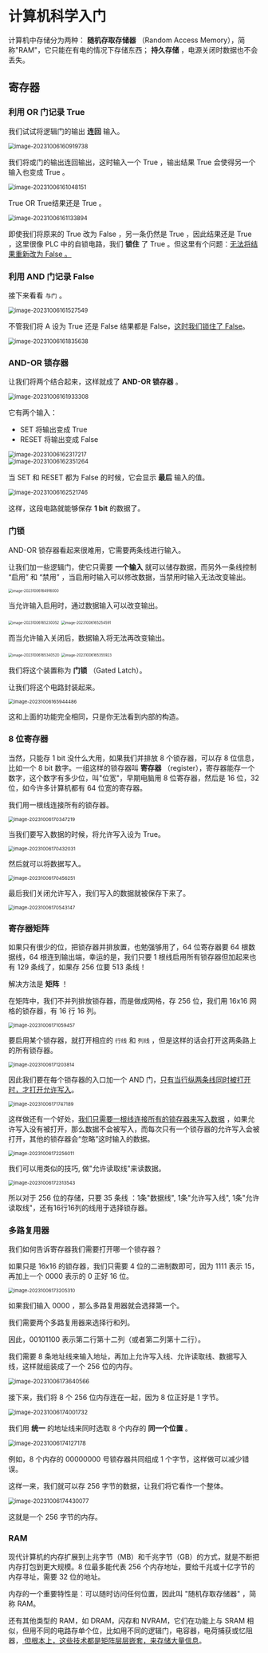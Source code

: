 # 计算机科学入门

计算机中存储分为两种： **随机存取存储器** （Random Access Memory），简称"RAM"，它只能在有电的情况下存储东西； **持久存储**
，电源关闭时数据也不会丢失。

## 寄存器

### 利用 OR 门记录 True

我们试试将逻辑门的输出 **连回** 输入。

<img src="http://niu.ochiamalu.xyz/image-20231006160919738.png" alt="image-20231006160919738" style="zoom:80%;margin:0 auto" />

我们将或门的输出连回输出，这时输入一个 True ，输出结果 True 会使得另一个输入也变成 True 。

<img src="http://niu.ochiamalu.xyz/image-20231006161048151.png" alt="image-20231006161048151" style="zoom:80%;margin:0 auto" />

True OR True结果还是 True 。

<img src="http://niu.ochiamalu.xyz/image-20231006161133894.png" alt="image-20231006161133894" style="zoom:80%;margin:0 auto" />

即使我们将原来的 True 改为 False ，另一条仍然是 True ，因此结果还是 True ，这里很像 PLC 中的自锁电路，我们 **锁住** 了 True
。但这里有个问题：<u>无法将结果重新改为 False 。</u>

### 利用 AND 门记录 False

接下来看看 `与门` 。

<img src="http://niu.ochiamalu.xyz/image-20231006161527549.png" alt="image-20231006161527549" style="zoom:80%;margin:0 auto" />

不管我们将 A 设为 True 还是 False 结果都是 False，<u>这时我们锁住了 False</u>。

<img src="http://niu.ochiamalu.xyz/image-20231006161835638.png" alt="image-20231006161835638" style="zoom:80%;margin:0 auto" />

### AND-OR 锁存器

让我们将两个结合起来，这样就成了 **AND-OR 锁存器** 。

<img src="http://niu.ochiamalu.xyz/image-20231006161933308.png" alt="image-20231006161933308" style="zoom:80%;margin:0 auto" />

它有两个输入：

- SET 将输出变成 True
- RESET 将输出变成 False

<img src="http://niu.ochiamalu.xyz/image-20231006162317217.png" alt="image-20231006162317217" style="zoom:80%;margin:0 auto" />

<br/>

<img src="http://niu.ochiamalu.xyz/image-20231006162351264.png" alt="image-20231006162351264" style="zoom:80%;margin:0 auto" />

当 SET 和 RESET 都为 False 的时候，它会显示 **最后** 输入的值。

<img src="http://niu.ochiamalu.xyz/image-20231006162521746.png" alt="image-20231006162521746" style="zoom:80%;margin:0 auto" />

这样，这段电路就能够保存 **1 bit** 的数据了。

### 门锁

AND-OR 锁存器看起来很难用，它需要两条线进行输入。

让我们加一些逻辑门，使它只需要 **一个输入** 就可以储存数据，而另外一条线控制 “启用” 和 “禁用” ，当启用时输入可以修改数据，当禁用时输入无法改变输出。

<img src="http://niu.ochiamalu.xyz/image-20231006164916000.png" alt="image-20231006164916000" style="zoom: 50%;margin:0 auto" />

当允许输入启用时，通过数据输入可以改变输出。

<img src="http://niu.ochiamalu.xyz/image-20231006165230052.png" alt="image-20231006165230052" style="zoom: 50%;margin:0 auto" />

<img src="http://niu.ochiamalu.xyz/image-20231006165254591.png" alt="image-20231006165254591" style="zoom: 50%;margin:0 auto" />

而当允许输入关闭后，数据输入将无法再改变输出。

<img src="http://niu.ochiamalu.xyz/image-20231006165340520.png" alt="image-20231006165340520" style="zoom:50%;margin:0 auto" />

<img src="http://niu.ochiamalu.xyz/image-20231006165355923.png" alt="image-20231006165355923" style="zoom:50%;margin:0 auto" />

我们将这个装置称为 **门锁** （Gated Latch）。

让我们将这个电路封装起来。

<img src="http://niu.ochiamalu.xyz/image-20231006165944486.png" alt="image-20231006165944486" style="zoom: 67%;margin:0 auto" />

这和上面的功能完全相同，只是你无法看到内部的构造。

### 8 位寄存器

当然，只能存 1 bit 没什么大用，如果我们并排放 8 个锁存器，可以存 8 位信息，比如一个 8 bit 数字。一组这样的锁存器叫 **寄存器**
（register），寄存器能存一个数字，这个数字有多少位，叫"位宽"，早期电脑用 8 位寄存器，然后是 16 位，32 位，如今许多计算机都有 64
位宽的寄存器。

我们用一根线连接所有的锁存器。

<img src="http://niu.ochiamalu.xyz/image-20231006170347219.png" alt="image-20231006170347219" style="zoom:67%;margin:0 auto" />

当我们要写入数据的时候，将允许写入设为 True。

<img src="http://niu.ochiamalu.xyz/image-20231006170432031.png" alt="image-20231006170432031" style="zoom:67%;margin:0 auto" />

然后就可以将数据写入。

<img src="http://niu.ochiamalu.xyz/image-20231006170456251.png" alt="image-20231006170456251" style="zoom:67%;margin:0 auto" />

最后我们关闭允许写入，我们写入的数据就被保存下来了。

<img src="http://niu.ochiamalu.xyz/image-20231006170543147.png" alt="image-20231006170543147" style="zoom:67%;margin:0 auto" />

### 寄存器矩阵

如果只有很少的位，把锁存器并排放置，也勉强够用了，64 位寄存器要 64 根数据线，64 根连到输出端，幸运的是，我们只要 1
根线启用所有锁存器但加起来也有 129 条线了，如果存 256 位要 513 条线！

解决方法是 **矩阵** ！

在矩阵中，我们不并列排放锁存器，而是做成网格，存 256 位，我们用 16x16 网格的锁存器，有 16 行 16 列。

<img src="http://niu.ochiamalu.xyz/image-20231006171059457.png" alt="image-20231006171059457" style="zoom:67%;margin:0 auto" />

要启用某个锁存器，就打开相应的 `行线` 和 `列线` ，但是这样的话会打开这两条路上的所有锁存器。

<img src="http://niu.ochiamalu.xyz/image-20231006171203814.png" alt="image-20231006171203814" style="zoom:67%;margin:0 auto" />

因此我们要在每个锁存器的入口加一个 AND 门，<u>只有当行纵两条线同时被打开时，才打开允许写入</u>。

<img src="http://niu.ochiamalu.xyz/image-20231006171747189.png" alt="image-20231006171747189" style="zoom:67%;margin:0 auto" />

这样做还有一个好处，<u>我们只需要一根线连接所有的锁存器来写入数据</u>
，如果允许写入没有被打开，那么数据不会被写入，而每次只有一个锁存器的允许写入会被打开，其他的锁存器会“忽略”这时输入的数据。

<img src="http://niu.ochiamalu.xyz/image-20231006172256011.png" alt="image-20231006172256011" style="zoom:67%;margin:0 auto" />

我们可以用类似的技巧, 做"允许读取线"来读数据。

<img src="http://niu.ochiamalu.xyz/image-20231006172313543.png" alt="image-20231006172313543" style="zoom:67%;margin:0 auto" />

所以对于 256 位的存储，只要 35 条线 ：1条"数据线", 1条"允许写入线", 1条"允许读取线"，还有16行16列的线用于选择锁存器。

### 多路复用器

我们如何告诉寄存器我们需要打开哪一个锁存器？

如果只是 16x16 的锁存器，我们只需要 4 位的二进制数即可，因为 1111 表示 15，再加上一个 0000 表示的 0 正好 16 位。

<img src="http://niu.ochiamalu.xyz/image-20231006173205310.png" alt="image-20231006173205310" style="zoom:67%;margin:0 auto" />

如果我们输入 0000 ，那么多路复用器就会选择第一个。

我们需要两个多路复用器来选择行和列。

因此，00101100 表示第二行第十二列（或者第二列第十二行）。

我们需要 8 条地址线来输入地址，再加上允许写入线、允许读取线、数据写入线，这样就组装成了一个 256 位的内存。

<img src="http://niu.ochiamalu.xyz/image-20231006173640566.png" alt="image-20231006173640566" style="zoom:80%;margin:0 auto" />

接下来，我们将 8 个 256 位内存连在一起，因为 8 位正好是 1 字节。

<img src="http://niu.ochiamalu.xyz/image-20231006174001732.png" alt="image-20231006174001732" style="zoom:80%;margin:0 auto" />

我们用 **统一** 的地址线来同时选取 8 个内存的 **同一个位置** 。

<img src="http://niu.ochiamalu.xyz/image-20231006174127178.png" alt="image-20231006174127178" style="zoom:80%;margin:0 auto" />

例如，8 个内存的 00000000 号锁存器共同组成 1 个字节，这样做可以减少错误。

这样一来，我们就可以存 256 字节的数据，让我们将它看作一个整体。

<img src="http://niu.ochiamalu.xyz/image-20231006174430077.png" alt="image-20231006174430077" style="zoom:80%;margin:0 auto" />

这就是一个 256 字节的内存。

### RAM

现代计算机的内存扩展到上兆字节（MB）和千兆字节（GB）的方式，就是不断把内存打包到更大规模。8 位最多能代表 256
个内存地址，要给千兆或十亿字节的内存寻址，需要 32 位的地址。

内存的一个重要特性是：可以随时访问任何位置，因此叫 "随机存取存储器" ，简称 RAM。

还有其他类型的 RAM，如 DRAM，闪存和 NVRAM，它们在功能上与 SRAM
相似，但用不同的电路存单个位，比如用不同的逻辑门，电容器，电荷捕获或忆阻器，<u>
但根本上，这些技术都是矩阵层层嵌套，来存储大量信息</u>。

